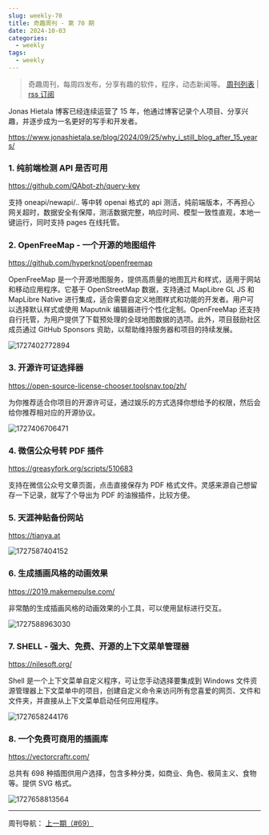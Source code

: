 ```yaml
---
slug: weekly-70
title: 奇趣周刊 - 第 70 期
date: 2024-10-03
categories:
  - weekly
tags:
  - weekly
---
```


> 奇趣周刊，每周四发布，分享有趣的软件，程序，动态新闻等。 [周刊列表](/categories/weekly/) | [rss 订阅](/categories/weekly/index.xml)

Jonas Hietala 博客已经连续运营了 15 年，他通过博客记录个人项目、分享兴趣，并逐步成为一名更好的写手和开发者。

https://www.jonashietala.se/blog/2024/09/25/why_i_still_blog_after_15_years/

### 1. 纯前端检测 API 是否可用

https://github.com/QAbot-zh/query-key

支持 oneapi/newapi/.. 等中转 openai 格式的 api 测活，纯前端版本，不再担心网关超时，数据安全有保障，测活数据完整，响应时间、模型一致性直观，本地一键运行，同时支持 pages 在线托管。

### 2. OpenFreeMap - 一个开源的地图组件

https://github.com/hyperknot/openfreemap

OpenFreeMap 是一个开源地图服务，提供高质量的地图瓦片和样式，适用于网站和移动应用程序。它基于 OpenStreetMap 数据，支持通过 MapLibre GL JS 和 MapLibre Native 进行集成，适合需要自定义地图样式和功能的开发者。用户可以选择默认样式或使用 Maputnik 编辑器进行个性化定制。OpenFreeMap 还支持自行托管，为用户提供了下载预处理的全球地图数据的选项。此外，项目鼓励社区成员通过 GitHub Sponsors 资助，以帮助维持服务器和项目的持续发展。

![1727402772894](https://imgurl.zishu.me/2024/09/1727402772894.webp)

### 3. 开源许可证选择器

https://open-source-license-chooser.toolsnav.top/zh/

为你推荐适合你项目的开源许可证，通过娱乐的方式选择你想给予的权限，然后会给你推荐相对应的开源协议。

![1727406706471](https://imgurl.zishu.me/2024/09/1727406706471.webp)

### 4. 微信公众号转 PDF 插件

https://greasyfork.org/scripts/510683

支持在微信公众号文章页面，点击直接保存为 PDF 格式文件。灵感来源自己想留存一下记录，就写了个导出为 PDF 的油猴插件，比较方便。

### 5. 天涯神贴备份网站

https://tianya.at

![1727587404152](https://imgurl.zishu.me/2024/09/1727587404152.webp)

### 6. 生成插画风格的动画效果

https://2019.makemepulse.com/

非常酷的生成插画风格的动画效果的小工具，可以使用鼠标进行交互。

![1727588963030](https://imgurl.zishu.me/2024/09/1727588963030.webp)

### 7. SHELL - 强大、免费、开源的上下文菜单管理器

https://nilesoft.org/

Shell 是一个上下文菜单自定义程序，可让您手动选择要集成到 Windows 文件资源管理器上下文菜单中的项目，创建自定义命令来访问所有您喜爱的网页、文件和文件夹，并直接从上下文菜单启动任何应用程序。

![1727658244176](https://imgurl.zishu.me/2024/09/1727658244176.webp)

### 8. 一个免费可商用的插画库

https://vectorcraftr.com/

总共有 698 种插图供用户选择，包含多种分类，如商业、角色、极简主义、食物等。提供 SVG 格式。

![1727658813564](https://imgurl.zishu.me/2024/09/1727658813564.webp)


---

周刊导航：
[上一期（#69）](/blog/weekly-69.html) 
